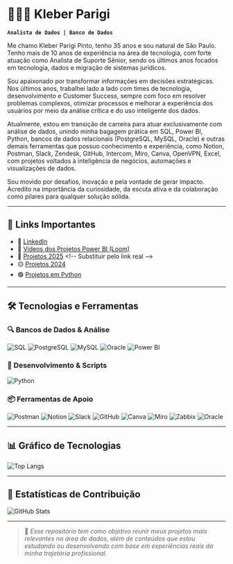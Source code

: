# 👨🏻‍💻 Kleber Parigi

**`Analista de Dados | Banco de Dados`**

Me chamo Kleber Parigi Pinto, tenho 35 anos e sou natural de São Paulo. Tenho mais de 10 anos de experiência na área de tecnologia, com forte atuação como Analista de Suporte Sênior, sendo os últimos anos focados em tecnologia, dados e migração de sistemas jurídicos.

Sou apaixonado por transformar informações em decisões estratégicas. Nos últimos anos, trabalhei lado a lado com times de tecnologia, desenvolvimento e Customer Success, sempre com foco em resolver problemas complexos, otimizar processos e melhorar a experiência dos usuários por meio da análise crítica e do uso inteligente dos dados.

Atualmente, estou em transição de carreira para atuar exclusivamente com análise de dados, unindo minha bagagem prática em SQL, Power BI, Python, bancos de dados relacionais (PostgreSQL, MySQL, Oracle) e outras demais ferramentas que possuo conhecimento e experiência, como Notion, Postman, Slack, Zendesk, GitHub, Intercom, Miro, Canva, OpenVPN, Excel, com projetos voltados à inteligência de negócios, automações e visualizações de dados.

Sou movido por desafios, inovação e pela vontade de gerar impacto. Acredito na importância da curiosidade, da escuta ativa e da colaboração como pilares para qualquer solução sólida.

---

## 📌 Links Importantes

- 🔗 [LinkedIn](https://www.linkedin.com/in/kleberparigi/)
- 🎥 [Vídeos dos Projetos Power BI (Loom)](https://www.loom.com/looms/videos)
- 🔴 [Projetos 2025]([https://github.com/kleberparigi/PROJETOS-POWER-BI](https://github.com/kleberparigi/PROJETOS_POWER_BI/tree/main/PROJETOS_2025)) <!-- Substituir pelo link real -->
- 🟡 [Projetos 2024](https://github.com/kleberparigi/PROJETOS_POWER_BI/tree/main)
- 🟢 [Projetos em Python](https://github.com/kleberparigi/PROJETOS-PYTHON)

---

## 🛠️ Tecnologias e Ferramentas

### 🔍 Bancos de Dados & Análise
![SQL](https://img.shields.io/badge/-SQL-blue?style=flat-square&logo=postgresql)
![PostgreSQL](https://img.shields.io/badge/-PostgreSQL-336791?style=flat-square&logo=postgresql&logoColor=white)
![MySQL](https://img.shields.io/badge/-MySQL-4479A1?style=flat-square&logo=mysql&logoColor=white)
![Oracle](https://img.shields.io/badge/-Oracle-F80000?style=flat-square&logo=oracle&logoColor=white)
![Power BI](https://img.shields.io/badge/-PowerBI-F2C811?style=flat-square&logo=powerbi)

### 🐍 Desenvolvimento & Scripts
![Python](https://img.shields.io/badge/-Python-3776AB?style=flat-square&logo=python&logoColor=white)

### 📦 Ferramentas de Apoio
![Postman](https://img.shields.io/badge/-Postman-FF6C37?style=flat-square&logo=postman&logoColor=white)
![Notion](https://img.shields.io/badge/-Notion-000000?style=flat-square&logo=notion&logoColor=white)
![Slack](https://img.shields.io/badge/-Slack-4A154B?style=flat-square&logo=slack&logoColor=white)
![GitHub](https://img.shields.io/badge/-GitHub-181717?style=flat-square&logo=github)
![Canva](https://img.shields.io/badge/-Canva-00C4CC?style=flat-square&logo=canva&logoColor=white)
![Miro](https://img.shields.io/badge/-Miro-050038?style=flat-square&logo=miro&logoColor=white)
![Zabbix](https://img.shields.io/badge/-Zabbix-DC382D?style=flat-square&logo=zabbix&logoColor=white)
![Oracle](https://img.shields.io/badge/-SQL_Developer-F80000?style=flat-square&logo=oracle&logoColor=white)

---

## 📊 Gráfico de Tecnologias

![Top Langs](https://github-readme-stats.vercel.app/api/top-langs/?username=kleberparigi&layout=compact&theme=dark)

---

## 🎯 Estatísticas de Contribuição

![GitHub Stats](https://github-readme-stats.vercel.app/api?username=kleberparigi&show_icons=true&theme=dark&count_private=true)

---

> 📌 *Esse repositório tem como objetivo reunir meus projetos mais relevantes na área de dados, além de conteúdos que estou estudando ou desenvolvendo com base em experiências reais da minha trajetória profissional.*
